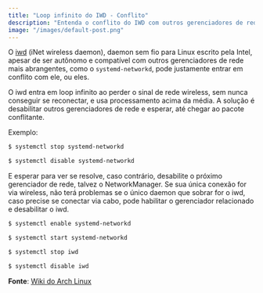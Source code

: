 ```yaml
---
title: "Loop infinito do IWD - Conflito"
description: "Entenda o conflito do IWD com outros gerenciadores de rede e como resolver o loop infinito de conexão."
image: "/images/default-post.png"
---
```


O [iwd](https://iwd.wiki.kernel.org/) (iNet wireless daemon), daemon sem fio para Linux escrito pela Intel, apesar de ser autônomo e compatível com outros gerenciadores de rede mais abrangentes, como o `systemd-networkd`, pode justamente entrar em conflito com ele, ou eles.

O iwd entra em loop infinito ao perder o sinal de rede wireless, sem nunca conseguir se reconectar, e usa processamento acima da média. A solução é desabilitar outros gerenciadores de rede e esperar, até chegar ao pacote conflitante.

Exemplo:

```bash
$ systemctl stop systemd-networkd
```
```bash
$ systemctl disable systemd-networkd
```

E esperar para ver se resolve, caso contrário, desabilite o próximo gerenciador de rede, talvez o NetworkManager. Se sua única conexão for via wireless, não terá problemas se o único daemon que sobrar for o iwd, caso precise se conectar via cabo, pode habilitar o gerenciador relacionado e desabilitar o iwd.

```bash
$ systemctl enable systemd-networkd
```
```bash
$ systemctl start systemd-networkd
```
```bash
$ systemctl stop iwd
```
```bash
$ systemctl disable iwd
```

**Fonte**: [Wiki do Arch Linux](https://wiki.archlinux.org/title/Iwd_(Portugu%C3%AAs)#:~:text=Wifi%20fica%20desconectando,tempo%20por%20voc%C3%AA)